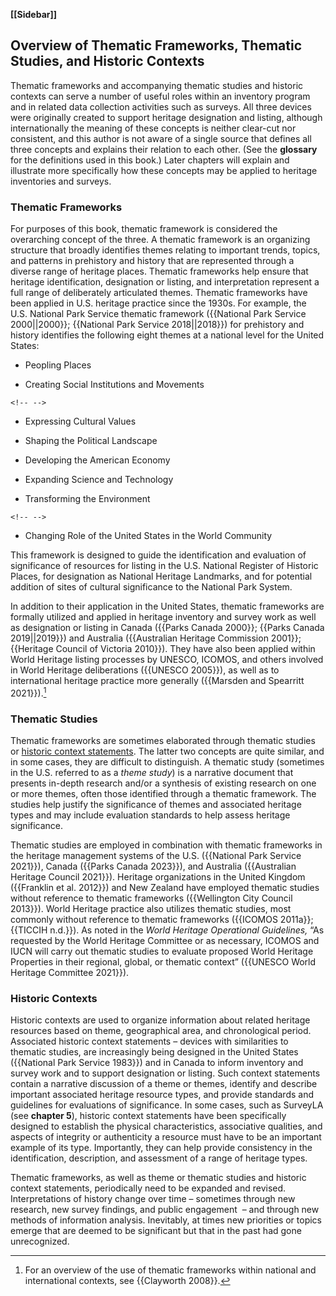 **\[\[Sidebar\]\]**

## Overview of Thematic Frameworks, Thematic Studies, and Historic Contexts

Thematic frameworks and accompanying thematic studies and historic contexts can serve a number of useful roles within an inventory program and in related data collection activities such as surveys. All three devices were originally created to support heritage designation and listing, although internationally the meaning of these concepts is neither clear-cut nor consistent, and this author is not aware of a single source that defines all three concepts and explains their relation to each other. (See the **glossary** for the definitions used in this book.) Later chapters will explain and illustrate more specifically how these concepts may be applied to heritage inventories and surveys.

### Thematic Frameworks

For purposes of this book, thematic framework is considered the overarching concept of the three. A thematic framework is an organizing structure that broadly identifies themes relating to important trends, topics, and patterns in prehistory and history that are represented through a diverse range of heritage places. Thematic frameworks help ensure that heritage identification, designation or listing, and interpretation represent a full range of deliberately articulated themes. Thematic frameworks have been applied in U.S. heritage practice since the 1930s. For example, the U.S. National Park Service thematic framework ({{National Park Service 2000\|\|2000}}; {{National Park Service 2018\|\|2018}}) for prehistory and history identifies the following eight themes at a national level for the United States: 

-   Peopling Places

-   Creating Social Institutions and Movements

```{=html}
<!-- -->
```
-   Expressing Cultural Values

-   Shaping the Political Landscape

-   Developing the American Economy

-   Expanding Science and Technology

-   Transforming the Environment

```{=html}
<!-- -->
```
-   Changing Role of the United States in the World Community

This framework is designed to guide the identification and evaluation of significance of resources for listing in the U.S. National Register of Historic Places, for designation as National Heritage Landmarks, and for potential addition of sites of cultural significance to the National Park System.

In addition to their application in the United States, thematic frameworks are formally utilized and applied in heritage inventory and survey work as well as designation or listing in Canada ({{Parks Canada 2000}}; {{Parks Canada 2019\|\|2019}}) and Australia ({{Australian Heritage Commission 2001}}; {{Heritage Council of Victoria 2010}}). They have also been applied within World Heritage listing processes by UNESCO, ICOMOS, and others involved in World Heritage deliberations ({{UNESCO 2005}}), as well as to international heritage practice more generally ({{Marsden and Spearritt 2021}}).[^1]

### Thematic Studies 

Thematic frameworks are sometimes elaborated through thematic studies or [historic context statements](#historic-contexts). The latter two concepts are quite similar, and in some cases, they are difficult to distinguish. A thematic study (sometimes in the U.S. referred to as a *theme study*) is a narrative document that presents in-depth research and/or a synthesis of existing research on one or more themes, often those identified through a thematic framework. The studies help justify the significance of themes and associated heritage types and may include evaluation standards to help assess heritage significance.

Thematic studies are employed in combination with thematic frameworks in the heritage management systems of the U.S. ({{National Park Service 2021}}), Canada ({{Parks Canada 2023}}), and Australia ({{Australian Heritage Council 2021}}). Heritage organizations in the United Kingdom ({{Franklin et al. 2012}}) and New Zealand have employed thematic studies without reference to thematic frameworks ({{Wellington City Council 2013}}). World Heritage practice also utilizes thematic studies, most commonly without reference to thematic frameworks ({{ICOMOS 2011a}}; {{TICCIH n.d.}}). As noted in the *World Heritage Operational Guidelines,* “As requested by the World Heritage Committee or as necessary, ICOMOS and IUCN will carry out thematic studies to evaluate proposed World Heritage Properties in their regional, global, or thematic context” ({{UNESCO World Heritage Committee 2021}}). 

### Historic Contexts

Historic contexts are used to organize information about related heritage resources based on theme, geographical area, and chronological period. Associated historic context statements – devices with similarities to thematic studies, are increasingly being designed in the United States ({{National Park Service 1983}}) and in Canada to inform inventory and survey work and to support designation or listing. Such context statements contain a narrative discussion of a theme or themes, identify and describe important associated heritage resource types, and provide standards and guidelines for evaluations of significance. In some cases, such as SurveyLA (see **chapter 5**), historic context statements have been specifically designed to establish the physical characteristics, associative qualities, and aspects of integrity or authenticity a resource must have to be an important example of its type. Importantly, they can help provide consistency in the identification, description, and assessment of a range of heritage types.

Thematic frameworks, as well as theme or thematic studies and historic context statements, periodically need to be expanded and revised. Interpretations of history change over time – sometimes through new research, new survey findings, and public engagement  – and through new methods of information analysis. Inevitably, at times new priorities or topics emerge that are deemed to be significant but that in the past had gone unrecognized.

[^1]: For an overview of the use of thematic frameworks within national and international contexts, see {{Clayworth 2008}}.
